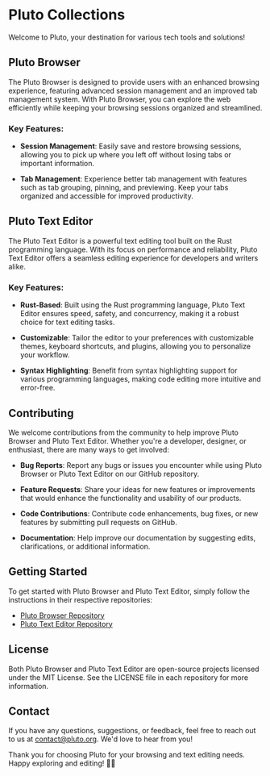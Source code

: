 # Pluto Collections

Welcome to Pluto, your destination for various tech tools and solutions!

## Pluto Browser

The Pluto Browser is designed to provide users with an enhanced browsing experience, featuring advanced session management and an improved tab management system. With Pluto Browser, you can explore the web efficiently while keeping your browsing sessions organized and streamlined.

### Key Features:

- **Session Management**: Easily save and restore browsing sessions, allowing you to pick up where you left off without losing tabs or important information.

- **Tab Management**: Experience better tab management with features such as tab grouping, pinning, and previewing. Keep your tabs organized and accessible for improved productivity.

## Pluto Text Editor

The Pluto Text Editor is a powerful text editing tool built on the Rust programming language. With its focus on performance and reliability, Pluto Text Editor offers a seamless editing experience for developers and writers alike.

### Key Features:

- **Rust-Based**: Built using the Rust programming language, Pluto Text Editor ensures speed, safety, and concurrency, making it a robust choice for text editing tasks.

- **Customizable**: Tailor the editor to your preferences with customizable themes, keyboard shortcuts, and plugins, allowing you to personalize your workflow.

- **Syntax Highlighting**: Benefit from syntax highlighting support for various programming languages, making code editing more intuitive and error-free.

## Contributing

We welcome contributions from the community to help improve Pluto Browser and Pluto Text Editor. Whether you're a developer, designer, or enthusiast, there are many ways to get involved:

- **Bug Reports**: Report any bugs or issues you encounter while using Pluto Browser or Pluto Text Editor on our GitHub repository.

- **Feature Requests**: Share your ideas for new features or improvements that would enhance the functionality and usability of our products.

- **Code Contributions**: Contribute code enhancements, bug fixes, or new features by submitting pull requests on GitHub.

- **Documentation**: Help improve our documentation by suggesting edits, clarifications, or additional information.

## Getting Started

To get started with Pluto Browser and Pluto Text Editor, simply follow the instructions in their respective repositories:

- [Pluto Browser Repository](https://github.com/pluto-collections/browser)
- [Pluto Text Editor Repository](https://github.com/pluto-collections/text-editor)

## License

Both Pluto Browser and Pluto Text Editor are open-source projects licensed under the MIT License. See the LICENSE file in each repository for more information.

## Contact

If you have any questions, suggestions, or feedback, feel free to reach out to us at [contact@pluto.org](mailto:contact@pluto.org). We'd love to hear from you!

Thank you for choosing Pluto for your browsing and text editing needs. Happy exploring and editing! 🚀📝
